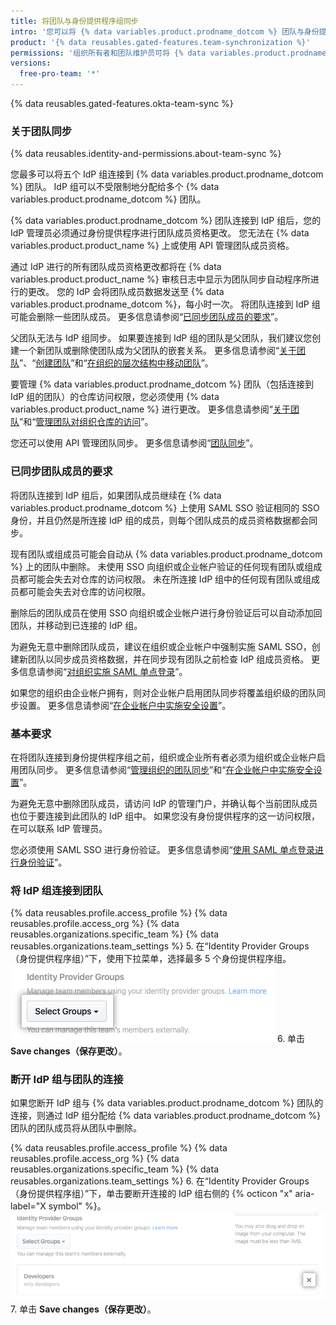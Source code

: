 ```yaml
---
title: 将团队与身份提供程序组同步
intro: '您可以将 {% data variables.product.prodname_dotcom %} 团队与身份提供程序 (IdP) 组同步，以自动添加和删除团队成员。'
product: '{% data reusables.gated-features.team-synchronization %}'
permissions: '组织所有者和团队维护员可将 {% data variables.product.prodname_dotcom %} 团队与 IdP 组同步。'
versions:
  free-pro-team: '*'
---
```


{% data reusables.gated-features.okta-team-sync %}

### 关于团队同步

{% data reusables.identity-and-permissions.about-team-sync %}

您最多可以将五个 IdP 组连接到 {% data variables.product.prodname_dotcom %} 团队。 IdP 组可以不受限制地分配给多个 {% data variables.product.prodname_dotcom %} 团队。

{% data variables.product.prodname_dotcom %} 团队连接到 IdP 组后，您的 IdP 管理员必须通过身份提供程序进行团队成员资格更改。 您无法在 {% data variables.product.product_name %} 上或使用 API 管理团队成员资格。

通过 IdP 进行的所有团队成员资格更改都将在 {% data variables.product.product_name %} 审核日志中显示为团队同步自动程序所进行的更改。 您的 IdP 会将团队成员数据发送至 {% data variables.product.prodname_dotcom %}，每小时一次。 将团队连接到 IdP 组可能会删除一些团队成员。 更多信息请参阅“[已同步团队成员的要求](#requirements-for-members-of-synchronized-teams)”。

父团队无法与 IdP 组同步。 如果要连接到 IdP 组的团队是父团队，我们建议您创建一个新团队或删除使团队成为父团队的嵌套关系。 更多信息请参阅“[关于团队](/articles/about-teams#nested-teams)”、“[创建团队](/github/setting-up-and-managing-organizations-and-teams/creating-a-team)”和“[在组织的层次结构中移动团队](/articles/moving-a-team-in-your-organizations-hierarchy)”。

要管理 {% data variables.product.prodname_dotcom %} 团队（包括连接到 IdP 组的团队）的仓库访问权限，您必须使用 {% data variables.product.product_name %} 进行更改。 更多信息请参阅“[关于团队](/articles/about-teams)”和“[管理团队对组织仓库的访问](/articles/managing-team-access-to-an-organization-repository)”。

您还可以使用 API 管理团队同步。 更多信息请参阅“[团队同步](/v3/teams/team_sync/)”。

### 已同步团队成员的要求

将团队连接到 IdP 组后，如果团队成员继续在 {% data variables.product.prodname_dotcom %} 上使用 SAML SSO 验证相同的 SSO 身份，并且仍然是所连接 IdP 组的成员，则每个团队成员的成员资格数据都会同步。

现有团队或组成员可能会自动从 {% data variables.product.prodname_dotcom %} 上的团队中删除。 未使用 SSO 向组织或企业帐户验证的任何现有团队或组成员都可能会失去对仓库的访问权限。 未在所连接 IdP 组中的任何现有团队或组成员都可能会失去对仓库的访问权限。

删除后的团队成员在使用 SSO 向组织或企业帐户进行身份验证后可以自动添加回团队，并移动到已连接的 IdP 组。

为避免无意中删除团队成员，建议在组织或企业帐户中强制实施 SAML SSO，创建新团队以同步成员资格数据，并在同步现有团队之前检查 IdP 组成员资格。 更多信息请参阅“[对组织实施 SAML 单点登录](/articles/enforcing-saml-single-sign-on-for-your-organization)”。

如果您的组织由企业帐户拥有，则对企业帐户启用团队同步将覆盖组织级的团队同步设置。 更多信息请参阅“[在企业帐户中实施安全设置](/github/setting-up-and-managing-your-enterprise/enforcing-security-settings-in-your-enterprise-account#managing-team-synchronization-for-organizations-in-your-enterprise-account)”。

### 基本要求

在将团队连接到身份提供程序组之前，组织或企业所有者必须为组织或企业帐户启用团队同步。 更多信息请参阅“[管理组织的团队同步](/github/setting-up-and-managing-organizations-and-teams/managing-team-synchronization-for-your-organization)”和“[在企业帐户中实施安全设置](/github/setting-up-and-managing-your-enterprise/enforcing-security-settings-in-your-enterprise-account#managing-team-synchronization-for-organizations-in-your-enterprise-account)”。

为避免无意中删除团队成员，请访问 IdP 的管理门户，并确认每个当前团队成员也位于要连接到此团队的 IdP 组中。 如果您没有身份提供程序的这一访问权限，在可以联系 IdP 管理员。

您必须使用 SAML SSO 进行身份验证。 更多信息请参阅“[使用 SAML 单点登录进行身份验证](/articles/authenticating-with-saml-single-sign-on)”。

### 将 IdP 组连接到团队

{% data reusables.profile.access_profile %}
{% data reusables.profile.access_org %}
{% data reusables.organizations.specific_team %}
{% data reusables.organizations.team_settings %}
5. 在“Identity Provider Groups（身份提供程序组）”下，使用下拉菜单，选择最多 5 个身份提供程序组。 ![用于选择身份提供程序组的下拉菜单](/assets/images/help/teams/choose-an-idp-group.png)
6. 单击 **Save changes（保存更改）**。

### 断开 IdP 组与团队的连接

如果您断开 IdP 组与 {% data variables.product.prodname_dotcom %} 团队的连接，则通过 IdP 组分配给 {% data variables.product.prodname_dotcom %} 团队的团队成员将从团队中删除。

{% data reusables.profile.access_profile %}
{% data reusables.profile.access_org %}
{% data reusables.organizations.specific_team %}
{% data reusables.organizations.team_settings %}
6. 在“Identity Provider Groups（身份提供程序组）”下，单击要断开连接的 IdP 组右侧的 {% octicon "x" aria-label="X symbol" %}。 ![从 GitHub 团队取消选择已连接的 IdP 组](/assets/images/help/teams/unselect-idp-group.png)
7. 单击 **Save changes（保存更改）**。
